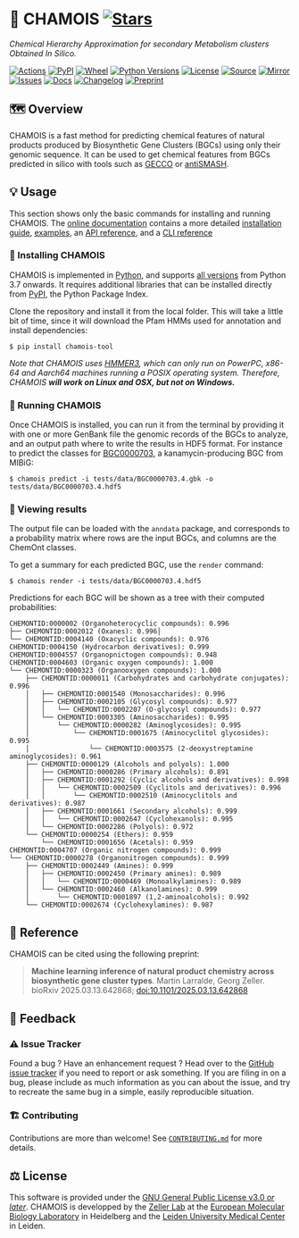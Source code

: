 # 🐐 CHAMOIS [![Stars](https://img.shields.io/github/stars/zellerlab/CHAMOIS.svg?style=social&maxAge=3600&label=Star)](https://github.com/zellerlab/CHAMOIS/stargazers)

*Chemical Hierarchy Approximation for secondary Metabolism clusters Obtained In Silico.*

[![Actions](https://img.shields.io/github/actions/workflow/status/zellerlab/CHAMOIS/test.yml?branch=master&logo=github&style=flat-square&maxAge=300)](https://github.com/zellerlab/CHAMOIS/actions)
[![PyPI](https://img.shields.io/pypi/v/chamois-tool.svg?logo=pypi&style=flat-square&maxAge=3600)](https://pypi.org/project/chamois-tool)
[![Wheel](https://img.shields.io/pypi/wheel/chamois-tool.svg?style=flat-square&maxAge=3600)](https://pypi.org/project/chamois-tool/#files)
[![Python Versions](https://img.shields.io/pypi/pyversions/chamois-tool.svg?logo=python&style=flat-square&maxAge=3600)](https://pypi.org/project/chamois-tool/#files)
[![License](https://img.shields.io/badge/license-GPLv3-blue.svg?style=flat-square&maxAge=2678400)](https://choosealicense.com/licenses/gpl-3.0/)
[![Source](https://img.shields.io/badge/source-GitHub-303030.svg?maxAge=2678400&style=flat-square)](https://github.com/zellerlab/CHAMOIS/)
[![Mirror](https://img.shields.io/badge/mirror-EMBL-009f4d?style=flat-square&maxAge=2678400)](https://git.embl.de/larralde/CHAMOIS)
[![Issues](https://img.shields.io/github/issues/zellerlab/CHAMOIS.svg?style=flat-square&maxAge=600)](https://github.com/zellerlab/CHAMOIS/issues)
[![Docs](https://img.shields.io/readthedocs/chamois/latest?style=flat-square&maxAge=600)](https://chamois.readthedocs.io)
[![Changelog](https://img.shields.io/badge/keep%20a-changelog-8A0707.svg?maxAge=2678400&style=flat-square)](https://github.com/zellerlab/CHAMOIS/blob/master/CHANGELOG.md)
[![Preprint](https://img.shields.io/badge/preprint-bioRxiv-darkblue?style=flat-square&maxAge=2678400)](https://www.biorxiv.org/content/10.1101/2025.03.13.642868)

## 🗺️  ️Overview

CHAMOIS is a fast method for predicting chemical features of natural products 
produced by Biosynthetic Gene Clusters (BGCs) using only their genomic 
sequence. It can be used to get chemical features from BGCs predicted in 
silico with tools such as [GECCO](https://gecco.embl.de) or 
[antiSMASH](https://antismash.secondarymetabolites.org).

## 💡 Usage

This section shows only the basic commands for installing and running CHAMOIS. 
The [online documentation](https://chamois.readthedocs.io) 
contains a more detailed 
[installation guide](https://chamois.readthedocs.io/en/latest/guide/install.html),
[examples](https://chamois.readthedocs.io/en/latest/examples/index.html), 
an [API reference](https://chamois.readthedocs.io/en/latest/api/index.html), 
and a [CLI reference](https://chamois.readthedocs.io/en/latest/cli/index.html)

### 🔧 Installing CHAMOIS

CHAMOIS is implemented in [Python](https://www.python.org/), and supports 
[all versions](https://endoflife.date/python) from Python 3.7 onwards. 
It requires additional libraries that can be installed directly from
[PyPI](https://pypi.org), the Python Package Index.

Clone the repository and install it from the local folder. This will take 
a little bit of time, since it will download the Pfam HMMs used for annotation
and install dependencies:

```console
$ pip install chamois-tool
```

*Note that CHAMOIS uses [HMMER3](http://hmmer.org/), which can only run
on PowerPC, x86-64 and Aarch64 machines running a POSIX operating system.
Therefore, CHAMOIS **will work on Linux and OSX, but not on Windows.***

### 🧬 Running CHAMOIS

Once CHAMOIS is installed, you can run it from the terminal by providing
it with one or more GenBank file the genomic records of the BGCs to analyze,
and an output path where to write the results in HDF5 format. For instance to
predict the classes for [BGC0000703](https://mibig.secondarymetabolites.org/repository/BGC0000703.4/index.html#r1c1), 
a kanamycin-producing BGC from MIBiG:

```console
$ chamois predict -i tests/data/BGC0000703.4.gbk -o tests/data/BGC0000703.4.hdf5
```

### 🔎 Viewing results

The output file can be loaded with the `anndata` package, and corresponds
to a probability matrix where rows are the input BGCs, and columns are the
ChemOnt classes.

To get a summary for each predicted BGC, use the `render` command:

```console
$ chamois render -i tests/data/BGC0000703.4.hdf5
```

Predictions for each BGC will be shown as a tree with their computed 
probabilities:

```
CHEMONTID:0000002 (Organoheterocyclic compounds): 0.996
├── CHEMONTID:0002012 (Oxanes): 0.996│
└── CHEMONTID:0004140 (Oxacyclic compounds): 0.976
CHEMONTID:0004150 (Hydrocarbon derivatives): 0.999
CHEMONTID:0004557 (Organopnictogen compounds): 0.948
CHEMONTID:0004603 (Organic oxygen compounds): 1.000
└── CHEMONTID:0000323 (Organooxygen compounds): 1.000
    ├── CHEMONTID:0000011 (Carbohydrates and carbohydrate conjugates): 0.996
    │   ├── CHEMONTID:0001540 (Monosaccharides): 0.996
    │   ├── CHEMONTID:0002105 (Glycosyl compounds): 0.977
    │   │   └── CHEMONTID:0002207 (O-glycosyl compounds): 0.977
    │   └── CHEMONTID:0003305 (Aminosaccharides): 0.995
    │       └── CHEMONTID:0000282 (Aminoglycosides): 0.995
    │           └── CHEMONTID:0001675 (Aminocyclitol glycosides): 0.995
    │               └── CHEMONTID:0003575 (2-deoxystreptamine aminoglycosides): 0.961
    ├── CHEMONTID:0000129 (Alcohols and polyols): 1.000
    │   ├── CHEMONTID:0000286 (Primary alcohols): 0.891
    │   ├── CHEMONTID:0001292 (Cyclic alcohols and derivatives): 0.998
    │   │   └── CHEMONTID:0002509 (Cyclitols and derivatives): 0.996
    │   │       └── CHEMONTID:0002510 (Aminocyclitols and derivatives): 0.987
    │   ├── CHEMONTID:0001661 (Secondary alcohols): 0.999
    │   │   └── CHEMONTID:0002647 (Cyclohexanols): 0.995
    │   └── CHEMONTID:0002286 (Polyols): 0.972
    └── CHEMONTID:0000254 (Ethers): 0.959
        └── CHEMONTID:0001656 (Acetals): 0.959
CHEMONTID:0004707 (Organic nitrogen compounds): 0.999
└── CHEMONTID:0000278 (Organonitrogen compounds): 0.999
    ├── CHEMONTID:0002449 (Amines): 0.999
    │   ├── CHEMONTID:0002450 (Primary amines): 0.989
    │   │   └── CHEMONTID:0000469 (Monoalkylamines): 0.989
    │   └── CHEMONTID:0002460 (Alkanolamines): 0.999
    │       └── CHEMONTID:0001897 (1,2-aminoalcohols): 0.992
    └── CHEMONTID:0002674 (Cyclohexylamines): 0.987
```

## 🔖 Reference

CHAMOIS can be cited using the following preprint:

> **Machine learning inference of natural product chemistry across biosynthetic gene cluster types**.
> Martin Larralde, Georg Zeller.
> bioRxiv 2025.03.13.642868; [doi:10.1101/2025.03.13.642868](https://doi.org/10.1101/2025.03.13.642868)


## 💭 Feedback

### ⚠️ Issue Tracker

Found a bug ? Have an enhancement request ? Head over to the [GitHub issue
tracker](https://github.com/zellerlab/CHAMOIS/issues) if you need to report
or ask something. If you are filing in on a bug, please include as much
information as you can about the issue, and try to recreate the same bug
in a simple, easily reproducible situation.

### 🏗️ Contributing

Contributions are more than welcome! See [`CONTRIBUTING.md`](https://github.com/zellerlab/CHAMOIS/blob/master/CONTRIBUTING.md)
for more details.

## ⚖️ License

This software is provided under the [GNU General Public License v3.0 *or later*](https://choosealicense.com/licenses/gpl-3.0/). 
CHAMOIS is developped by the [Zeller Lab](https://zellerlab.org)
at the [European Molecular Biology Laboratory](https://www.embl.de/) in Heidelberg 
and the [Leiden University Medical Center](https://lumc.nl/en/) in Leiden.
